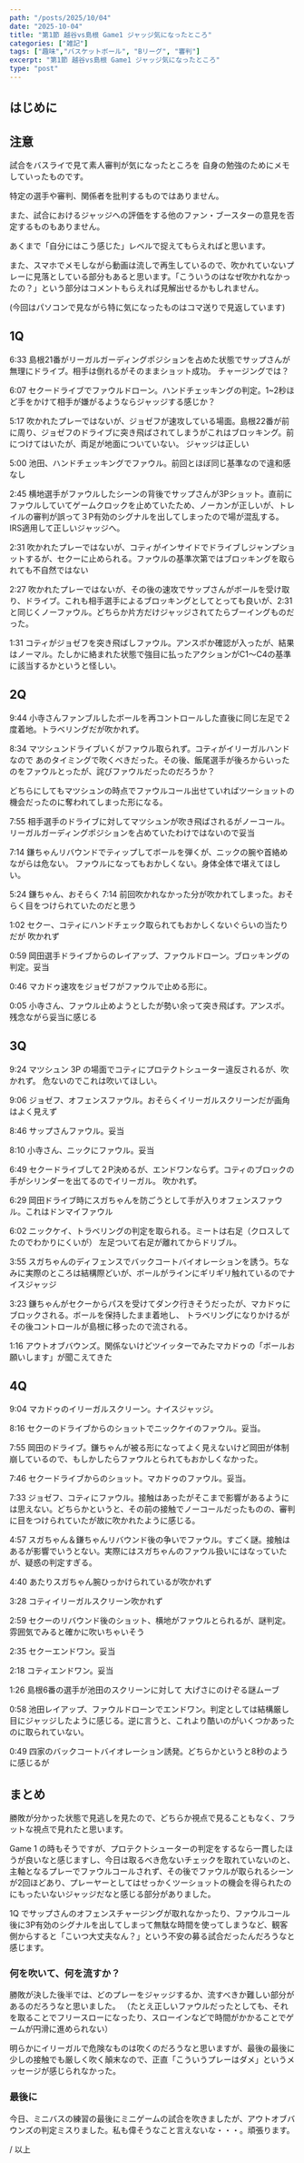```yaml
---
path: "/posts/2025/10/04"
date: "2025-10-04"
title: "第1節 越谷vs島根 Game1 ジャッジ気になったところ"
categories: ["雑記"]
tags: ["趣味","バスケットボール", "Bリーグ", "審判"]
excerpt: "第1節 越谷vs島根 Game1 ジャッジ気になったところ"
type: "post"
---
```


## はじめに

## 注意

試合をバスライで見て素人審判が気になったところを <span class="marker-important">自身の勉強のために</span>メモしていったものです。

特定の選手や審判、関係者を批判するものではありません。

また、試合におけるジャッジへの評価をする他のファン・ブースターの意見を否定するものもありません。

あくまで「自分にはこう感じた」レベルで捉えてもらえればと思います。

また、スマホでメモしながら動画は流しで再生しているので、吹かれていないプレーに見落としている部分もあると思います。「こういうのはなぜ吹かれなかったの？」という部分はコメントもらえれば見解出せるかもしれません。

(今回はパソコンで見ながら特に気になったものはコマ送りで見返しています)

## 1Q

6:33 島根21番がリーガルガーディングポジションを占めた状態でサップさんが無理にドライブ。相手は倒れるがそのままショット成功。 <span class="marker-important">チャージングでは？</span>

6:07 セクードライブでファウルドローン。ハンドチェッキングの判定。1~2秒ほど手をかけて相手が嫌がるようならジャッジする感じか？

5:17 吹かれたプレーではないが、ジョゼフが速攻している場面。島根22番が前に周り、ジョゼフのドライブに突き飛ばされてしまうがこれはブロッキング。前につけてはいたが、両足が地面についていない。 <span class="marker-important">ジャッジは正しい</span>

5:00 池田、ハンドチェッキングでファウル。前回とほぼ同じ基準なので違和感なし

2:45 横地選手がファウルしたシーンの背後でサップさんが3Pショット。直前にファウルしていてゲームクロックを止めていたため、ノーカンが正しいが、トレイルの審判が誤って３P有効のシグナルを出してしまったので場が混乱する。IRS適用して正しいジャッジへ。

2:31 吹かれたプレーではないが、コティがインサイドでドライブしジャンプショットするが、セクーに止められる。ファウルの基準次第ではブロッキングを取られても不自然ではない

2:27 吹かれたプレーではないが、その後の速攻でサップさんがボールを受け取り、ドライブ。これも相手選手によるブロッキングとしてとっても良いが、2:31と同じくノーファウル。どちらか片方だけジャッジされてたらブーイングものだった。

1:31 コティがジョゼフを突き飛ばしファウル。アンスポか確認が入ったが、結果はノーマル。たしかに絡まれた状態で強目に払ったアクションがC1〜C4の基準に該当するかというと怪しい。

## 2Q

9:44 小寺さんファンブルしたボールを再コントロールした直後に同じ左足で２度着地。トラベリングだが吹かれず。

8:34 マツシュンドライブいくがファウル取られず。コティがイリーガルハンドなので <span class="marker-important">あのタイミングで吹くべきだった</span>。その後、飯尾選手が後ろからいったのをファウルとったが、詫びファウルだったのだろうか？

どちらにしてもマツシュンの時点でファウルコール出せていればツーショットの機会だったのに奪われてしまった形になる。

7:55 相手選手のドライブに対してマツシュンが吹き飛ばされるがノーコール。リーガルガーディングポジションを占めていたわけではないので妥当

7:14 鎌ちゃんリバウンドでティップしてボールを弾くが、ニックの腕や首絡めながらは危ない。 <span class="marker-important">ファウルになってもおかしくない。</span>身体全体で堪えてほしい。

5:24 鎌ちゃん、おそらく 7:14 前回吹かれなかった分が吹かれてしまった。おそらく目をつけられていたのだと思う

1:02 セクー、コティにハンドチェック取られてもおかしくないぐらいの当たりだが <span class="marker-important">吹かれず</span>

0:59 岡田選手ドライブからのレイアップ、ファウルドローン。ブロッキングの判定。妥当

0:46 マカドゥ速攻をジョゼフがファウルで止める形に。

0:05 小寺さん、ファウル止めようとしたが勢い余って突き飛ばす。アンスポ。残念ながら妥当に感じる

## 3Q

9:24 マツシュン 3P の場面でコティにプロテクトシューター違反されるが、吹かれず。 <span class="marker-important">危ないのでこれは吹いてほしい。</span>

9:06 ジョゼフ、オフェンスファウル。おそらくイリーガルスクリーンだが画角はよく見えず

8:46 サップさんファウル。妥当

8:10 小寺さん、ニックにファウル。妥当

6:49 セクードライブして２P決めるが、エンドワンならず。コティのブロックの手がシリンダーを出てるのでイリーガル。 <span class="marker-important">吹かれず。</span>

6:29 岡田ドライブ時にスガちゃんを防ごうとして手が入りオフェンスファウル。これはドンマイファウル

6:02 ニックケイ、トラベリングの判定を取られる。ミートは右足（クロスしてたのでわかりにくいが）
左足ついて右足が離れてからドリブル。

3:55 スガちゃんのディフェンスでバックコートバイオレーションを誘う。ちなみに実際のところは結構際どいが、ボールがラインにギリギリ触れているので<span class="marker-important">ナイスジャッジ</span>

3:23 鎌ちゃんがセクーからパスを受けてダンク行きそうだったが、マカドゥにブロックされる。ボールを保持したまま着地し、 <span class="marker-important">トラベリングになりかけるがその後コントロールが島根に移ったので</span>流される。

1:16 アウトオブバウンズ。関係ないけどツイッターでみたマカドゥの「ボールお願いします」が聞こえてきた

## 4Q

9:04 マカドゥのイリーガルスクリーン。ナイスジャッジ。

8:16 セクーのドライブからのショットでニックケイのファウル。妥当。

7:55 岡田のドライブ。鎌ちゃんが被る形になってよく見えないけど岡田が体制崩しているので、もしかしたらファウルとられてもおかしくなかった。

7:46 セクードライブからのショット。マカドゥのファウル。妥当。

7:33 ジョゼフ、コティにファウル。接触はあったがそこまで影響があるようには思えない。どちらかというと、その前の接触でノーコールだったものの、審判に目をつけられていたが故に吹かれたように感じる。

4:57 スガちゃん＆鎌ちゃんリバウンド後の争いでファウル。すごく謎。接触はあるが影響でいうとない。実際にはスガちゃんのファウル扱いにはなっていたが、疑惑の判定すぎる。

4:40 あたりスガちゃん腕ひっかけられているが吹かれず

3:28 コティイリーガルスクリーン吹かれず

2:59 セクーのリバウンド後のショット、横地がファウルとられるが、謎判定。雰囲気でみると確かに吹いちゃいそう

2:35 セクーエンドワン。妥当

2:18 コティエンドワン。妥当

1:26  島根6番の選手が池田のスクリーンに対して <span class="marker-important">大げさにのけぞる謎ムーブ</span>

0:58 池田レイアップ、ファウルドローンでエンドワン。判定としては結構厳し目にジャッジしたように感じる。逆に言うと、これより酷いのがいくつかあったのに取られていない。

0:49 四家のバックコートバイオレーション誘発。どちらかというと8秒のように感じるが

## まとめ

勝敗が分かった状態で見逃しを見たので、どちらか視点で見ることもなく、フラットな視点で見れたと思います。

Game 1 の時もそうですが、プロテクトシューターの判定をするなら一貫したほうが良いなと感じますし、今日は取るべき危ないチェックを取れていないのと、主軸となるプレーでファウルコールされず、その後でファウルが取られるシーンが2回ほどあり、プレーヤーとしてはせっかくツーショットの機会を得られたのにもったいないジャッジだなと感じる部分がありました。

1Q でサップさんのオフェンスチャージングが取れなかったり、ファウルコール後に3P有効のシグナルを出してしまって無駄な時間を使ってしまうなど、観客側からすると「こいつ大丈夫なん？」という不安の募る試合だったんだろうなと感じます。

### 何を吹いて、何を流すか？

勝敗が決した後半では、どのプレーをジャッジするか、流すべきか難しい部分があるのだろうなと思いました。
（たとえ正しいファウルだったとしても、それを取ることでフリースローになったり、スローインなどで時間がかかることでゲームが円滑に進められない）

明らかにイリーガルで危険なものは吹くのだろうなと思いますが、最後の最後に少しの接触でも厳しく吹く顛末なので、正直「こういうプレーはダメ」というメッセージが感じられなかった。

### 最後に

今日、ミニバスの練習の最後にミニゲームの試合を吹きましたが、アウトオブバウンズの判定ミスりました。私も偉そうなこと言えないな・・・。頑張ります。


/ 以上
